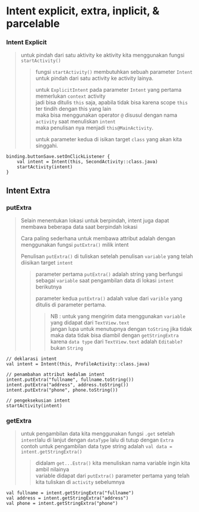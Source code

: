 # Intent explicit, extra, inplicit, & parcelable

### Intent Explicit

> untuk pindah dari satu aktivity ke aktivity kita menggunakan fungsi `startActivity()`
>> fungsi `startActivity()` membutuhkan sebuah parameter `Intent` untuk pindah dari satu activity ke activity lainya.
>> 
>> untuk `ExplicitIntent` pada parameter `Intent` yang pertama memerlukan `context` activity <br>
jadi bisa ditulis `this` saja, apabila tidak bisa karena scope `this` ter tindih dengan this yang lain <br>
maka bisa menggunakan operator `@` disusul dengan nama `activity` saat menuliskan `intent`<br>
maka penulisan nya menjadi `this@MainActivity`.
>>
>> untuk parameter kedua di isikan target `class` yang akan kita singgahi.

```
binding.buttonSave.setOnClickListener {
    val intent = Intent(this, SecondActivity::class.java)
    startActivity(intent)
}
```

## Intent Extra

### putExtra
> Selain menentukan lokasi untuk berpindah, intent juga dapat membawa beberapa data saat berpindah lokasi 
>
> Cara paling sederhana untuk membawa attribut adalah dengan menggunakan fungsi `putExtra()` milik intent
>
> Penulisan `putExtra()` di tuliskan setelah penulisan `variable` yang telah diisikan target `intent`
>> parameter pertama `putExtra()` adalah string yang berfungsi sebagai `variable` saat pengambilan data di lokasi `intent` berikutnya
>>
>> parameter kedua `putExtra()` adalah value dari `varible` yang ditulis di parameter pertama.
>>> NB : untuk yang mengirim data menggunakan `variable` yang didapat dari `TextView.text` <br>
jangan lupa untuk menutupnya dengan `toString` jika tidak maka data tidak bisa diambil dengan `getStringExtra` <br>
>> karena `data type` dari `TextView.text` adalah `Editable?` bukan `String`
```
// deklarasi intent
val intent = Intent(this, ProfileActivity::class.java)

// penambahan attribut kedalam intent
intent.putExtra("fullname", fullname.toString())
intent.putExtra("address", address.toString())
intent.putExtra("phone", phone.toString())

// pengeksekusian intent
startActivity(intent)

```

### getExtra
> untuk pengambilan data kita menggunakan fungsi `.get` setelah `intent`lalu di lanjut dengan `dataType` lalu di tutup dengan `Extra` <br>
contoh untuk pengambilan data type string adalah `val data = intent.getStringExtra()`
>> didalam `get...Estra()` kita menuliskan nama variable ingin kita ambil nilainya <br> 
variable didapat dari `putExtra()` parameter pertama yang telah kita tuliskan di `activity` sebelumnya
```
val fullname = intent.getStringExtra("fullname")
val address = intent.getStringExtra("address")
val phone = intent.getStringExtra("phone")
```
